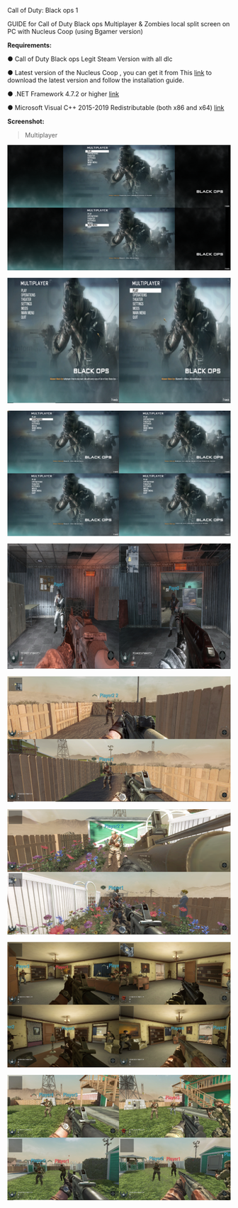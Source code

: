 Call of Duty: Black ops 1 

GUIDE for Call of Duty Black ops Multiplayer & Zombies local split screen on PC with Nucleus Coop (using Bgamer version)

**Requirements:**

● Call of Duty Black ops Legit Steam Version with all dlc 

● Latest version of the Nucleus Coop , you can get it from This [link](https://github.com/SplitScreen-Me/splitscreenme-nucleus/releases) to download the latest version and follow the installation guide.

● .NET Framework 4.7.2 or higher [link](https://dotnet.microsoft.com/en-us/download/dotnet-framework)

● Microsoft Visual C++ 2015-2019 Redistributable (both x86 and x64) [link](https://learn.microsoft.com/en-us/cpp/windows/latest-supported-vc-redist?view=msvc-170)


**Screenshot:**

>Multiplayer 

![Alt image](https://github.com/ahmedtheking372/Call-of-Duty-Black-ops-1-/blob/main/Image1.jpg)

![Alt image](Image3.png)

![Alt image](Image2.png)

![Alt image](Image4.png)

![Alt image](Image5.png)

![Alt image](Image6.png)

![Alt image](Image7.png)

![Alt image](Image8.png)
